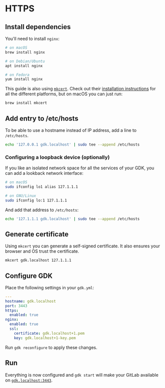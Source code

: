 # HTTPS

## Install dependencies

You'll need to install `nginx`:

```sh
# on macOS
brew install nginx

# on Debian/Ubuntu
apt install nginx

# on Fedora
yum install nginx
```

This guide is also using [`mkcert`](https://github.com/FiloSottile/mkcert).
Check out their [installation instructions](https://github.com/FiloSottile/mkcert#installation)
for all the different platforms, but on macOS you can just run:

```sh
brew install mkcert
```

## Add entry to /etc/hosts

To be able to use a hostname instead of IP address, add a line to
`/etc/hosts`.

```sh
echo '127.0.0.1 gdk.localhost' | sudo tee --append /etc/hosts
```

### Configuring a loopback device (optionally)

If you like an isolated network space for all the services of your
GDK, you can add a lookback network interface:

```sh
# on macOS
sudo ifconfig lo1 alias 127.1.1.1

# on GNU/Linux
sudo ifconfig lo:1 127.1.1.1
```

And add that address to `/etc/hosts`:

```sh
echo '127.1.1.1 gdk.localhost' | sudo tee --append /etc/hosts
```

## Generate certificate

Using `mkcert` you can generate a self-signed certificate. It also
ensures your browser and OS trust the certificate.

```sh
mkcert gdk.localhost 127.1.1.1
```

## Configure GDK

Place the following settings in your `gdk.yml`:

```yaml
---
hostname: gdk.localhost
port: 3443
https:
  enabled: true
nginx:
  enabled: true
  ssl:
    certificate: gdk.localhost+1.pem
    key: gdk.localhost+1-key.pem
```

Run `gdk reconfigure` to apply these changes.

## Run

Everything is now configured and `gdk start` will make your
GitLab available on [`gdk.localhost:3443`](https://gdk.localhost:3443).
